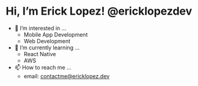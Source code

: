 # Hi, I’m Erick Lopez! @ericklopezdev
- 👀 I’m interested in ...
  - Mobile App Development
  - Web Development
- 🌱 I’m currently learning ...
  - React Native
  - AWS
- 📫 How to reach me ...
  - email: contactme@ericklopez.dev

<!---
ericklopezdev/ericklopezdev is a ✨ special ✨ repository because its `README.md` (this file) appears on your GitHub profile.
You can click the Preview link to take a look at your changes.
--->
